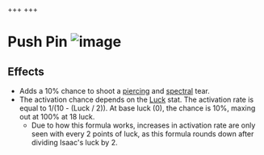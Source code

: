 +++
+++

 # Push Pin ![image](/image/Push_Pin.png) 

Effects
---------


* Adds a 10% chance to shoot a [piercing](/wiki/Tears#Piercing_Tears "Tears") and [spectral](/wiki/Tears#Spectral_Tears "Tears") tear.
* The activation chance depends on the [Luck](/wiki/Attributes#Luck "Attributes") stat. The activation rate is equal to 1/(10 - (Luck / 2)). At base luck (0), the chance is 10%, maxing out at 100% at 18 luck.
	+ Due to how this formula works, increases in activation rate are only seen with every 2 points of luck, as this formula rounds down after dividing Isaac's luck by 2.


